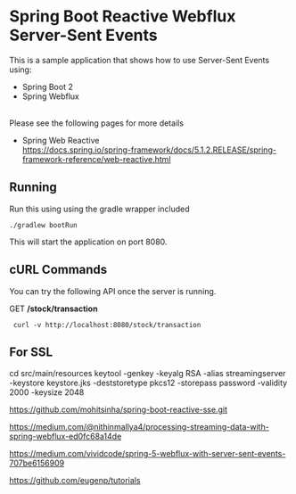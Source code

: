 # Spring Boot Reactive Webflux Server-Sent Events

This is a sample application that shows how to use Server-Sent Events using:
 - Spring Boot 2
 - Spring Webflux


<br/>
Please see the following pages for more details

  - Spring Web Reactive <br/><a>https://docs.spring.io/spring-framework/docs/5.1.2.RELEASE/spring-framework-reference/web-reactive.html</a>

## Running

Run this using using the gradle wrapper included

```
./gradlew bootRun
```

This will start the application on port 8080.


## cURL Commands

You can try the following API once the server is running.

GET __/stock/transaction__

``` curl -v http://localhost:8080/stock/transaction```

## For SSL
cd src/main/resources
keytool -genkey -keyalg RSA -alias streamingserver -keystore keystore.jks -deststoretype pkcs12 -storepass password -validity 2000 -keysize 2048


https://github.com/mohitsinha/spring-boot-reactive-sse.git

https://medium.com/@nithinmallya4/processing-streaming-data-with-spring-webflux-ed0fc68a14de

https://medium.com/vividcode/spring-5-webflux-with-server-sent-events-707be6156909

https://github.com/eugenp/tutorials


